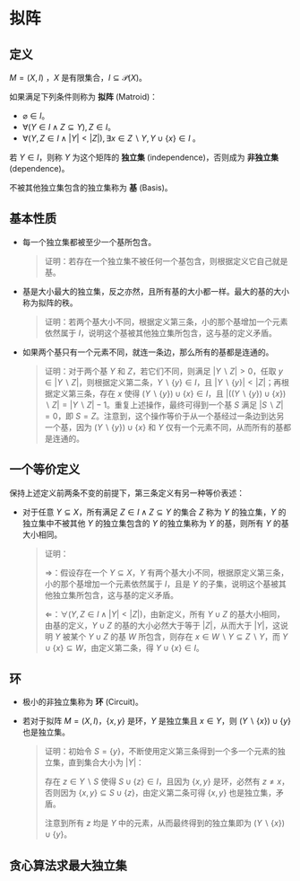 # 拟阵

## 定义

$M = (X, I)$ ，$X$ 是有限集合，$I \subseteq \mathscr{P}(X)$。

如果满足下列条件则称为 **拟阵** (Matroid)：

* $\varnothing \in I$。
* $\forall (Y \in I \land Z \subseteq Y),Z \in I$。
* $\forall(Y,Z \in I \land |Y| < |Z|),\exists x \in Z \backslash Y,Y \cup \{x\} \in I$ 。

若 $Y \in I$，则称 $Y$ 为这个矩阵的 **独立集** (independence)，否则成为 **非独立集** (dependence)。

不被其他独立集包含的独立集称为 **基** (Basis)。

## 基本性质

- 每一个独立集都被至少一个基所包含。
  
  > 证明：若存在一个独立集不被任何一个基包含，则根据定义它自己就是基。

- 基是大小最大的独立集，反之亦然，且所有基的大小都一样。最大的基的大小称为拟阵的秩。
  
  > 证明：若两个基大小不同，根据定义第三条，小的那个基增加一个元素依然属于 $I$，说明这个基被其他独立集所包含，这与基的定义矛盾。

- 如果两个基只有一个元素不同，就连一条边，那么所有的基都是连通的。
  
  > 证明：对于两个基 $Y$ 和 $Z$，若它们不同，则满足 $|Y \backslash Z| > 0$，任取 $y \in |Y \backslash Z|$，则根据定义第二条，$Y  \backslash \{y\} \in I$，且 $|Y  \backslash \{y\}| < |Z|$；再根据定义第三条，存在 $x$ 使得 $(Y  \backslash \{y\}) \cup \{x\} \in I$，且 $|((Y  \backslash \{y\}) \cup \{x\}) \backslash Z| = |Y \backslash Z|-1$。重复上述操作，最终可得到一个基 $S$ 满足 $|S \backslash Z| = 0$，即 $S = Z$。注意到，这个操作等价于从一个基经过一条边到达另一个基，因为 $(Y  \backslash \{y\}) \cup \{x\}$ 和 $Y$ 仅有一个元素不同，从而所有的基都是连通的。

## 一个等价定义

保持上述定义前两条不变的前提下，第三条定义有另一种等价表述：

- 对于任意 $Y \subseteq X$，所有满足 $Z \in I \land Z \subseteq Y$ 的集合 $Z$ 称为 $Y$ 的独立集，$Y$ 的独立集中不被其他 $Y$ 的独立集包含的 $Y$ 的独立集称为 $Y$ 的基，则所有 $Y$ 的基大小相同。

  > 证明：
  >
  > $\Rightarrow$：假设存在一个 $Y \subseteq X$，$Y$ 有两个基大小不同，根据原定义第三条，小的那个基增加一个元素依然属于 $I$，且是 $Y$ 的子集，说明这个基被其他独立集所包含，这与基的定义矛盾。
  >
  > $\Leftarrow$：$\forall(Y,Z \in I \land |Y| < |Z|)$，由新定义，所有 $Y \cup Z$ 的基大小相同，由基的定义，$Y \cup Z$ 的基的大小必然大于等于 $|Z|$，从而大于 $|Y|$，这说明 $Y$ 被某个 $Y \cup Z$ 的基 $W$ 所包含，则存在 $x \in W \backslash Y \subseteq Z \backslash Y$，而 $Y \cup \{x\} \subseteq W$，由定义第二条，得 $Y \cup \{x\} \in I$。

## 环

- 极小的非独立集称为 **环** (Circuit)。

- 若对于拟阵 $M = (X, I)$，$\{x,y\}$ 是环，$Y$ 是独立集且 $x \in Y$，则 $(Y \backslash\{x\}) \cup \{y\}$ 也是独立集。

  > 证明：初始令 $S = \{y\}$，不断使用定义第三条得到一个多一个元素的独立集，直到集合大小为 $|Y|$：
  >
  > 存在 $z \in Y \backslash S$ 使得 $S \cup \{z\} \in I$，且因为 $\{x,y\}$ 是环，必然有 $z \ne x$，否则因为 $\{x,y\} \subseteq S \cup \{z\}$，由定义第二条可得 $\{x,y\}$ 也是独立集，矛盾。
  >
  > 注意到所有 $z$ 均是 $Y$ 中的元素，从而最终得到的独立集即为 $(Y \backslash\{x\}) \cup \{y\}$。

## 贪心算法求最大独立集


